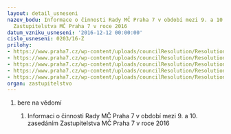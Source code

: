 ```yaml
---
layout: detail_usneseni
nazev_bodu: Informace o činnosti Rady MČ Praha 7 v období mezi 9. a 10. zasedáním
  Zastupitelstva MČ Praha 7 v roce 2016
datum_vzniku_usneseni: '2016-12-12 00:00:00'
cislo_usneseni: 0203/16-Z
prilohy:
- https://www.praha7.cz/wp-content/uploads/councilResolution/Resolutions/27416/export/1duvinf~145404.doc
- https://www.praha7.cz/wp-content/uploads/councilResolution/Resolutions/27416/export/informacka6~145403.doc
- https://www.praha7.cz/wp-content/uploads/councilResolution/Resolutions/27416/export/anotace_201612122016~145402.doc
- https://www.praha7.cz/wp-content/uploads/councilResolution/Resolutions/27416/export/nformacka~145401.pdf
- https://www.praha7.cz/wp-content/uploads/councilResolution/Resolutions/27416/export/export~301417.pdf
organ: zastupitelstvo
---
```

<OL class=urzList_view id=urzList>
<LI class=urzClass1><SPAN name="1">bere na vědomí</SPAN> 
<OL class=urzOlClass>
<LI class=urzClass2 style="TEXT-ALIGN: left"><SPAN>
<P>Informaci o činnosti Rady MČ Praha 7 v období mezi 9. a 10. zasedáním Zastupitelstva MČ Praha 7 v roce 2016</P></SPAN></LI></OL></LI></OL>